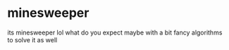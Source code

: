 # minesweeper
its minesweeper lol what do you expect
maybe with a bit fancy algorithms to solve it as well 
